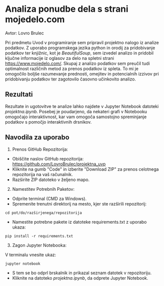 # Analiza ponudbe dela s strani mojedelo.com

Avtor: Lovro Brulec

Pri predmetu Uvod v programiranje sem pripravil projektno nalogo iz analize podatkov.
Z uporabo programskega jezika python in orodij za pridobivanje podatkov ter knjižnic, kot je _BeautifulSoup_, sem izvedel analizo in pridobil ključne informacije iz oglasov za delo na spletni strani https://www.mojedelo.com/. Skupaj z analizo podatkov sem preučil tudi optimalnost različnih metod za prenos podatkov iz spleta. To mi je omogočilo boljše razumevanje prednosti, omejitev in potencialnih izzivov pri pridobivanju podatkov ter zagotovilo časovno učinkovito analizo.


## Rezultati

Rezultate in ugotovitve te analize lahko najdete v Jupyter Notebook datoteki _projektna.ipynb_. Posebej je poudarjeno, da nekateri grafi v Notebooku omogočajo interaktivnost, kar vam omogoča samostojno spreminjanje podatkov s pomočjo interaktivnih drsnikov.


## Navodila za uporabo

1. Prenos GitHub Repozitorija:

* Obiščite naslov GitHub repozitorija: https://github.com/LovroBrulec/projektna_uvp
* Kliknite na gumb "Code" in izberite "Download ZIP" za prenos celotnega repozitorija na vaš računalnik.
* Razširite ZIP datoteko v željeno mapo.

2. Namestitev Potrebnih Paketov:

* Odprite terminal (CMD za Windows).
* Spremenite trenutni direktorij na mesto, kjer ste razširili repozitorij:
```
cd pot/do/razširjenega/repozitorija
```
* Namestite potrebne pakete iz datoteke requirements.txt z uporabo ukaza:
```
pip install -r requirements.txt
```
3. Zagon Jupyter Notebooka:

V terminalu vnesite ukaz:
```
jupyter notebook
```
* S tem se bo odprl brskalnik in prikazal seznam datotek v repozitoriju.
* Kliknite na datoteko _projektna.ipynb_, da odprete Jupyter Notebook.
